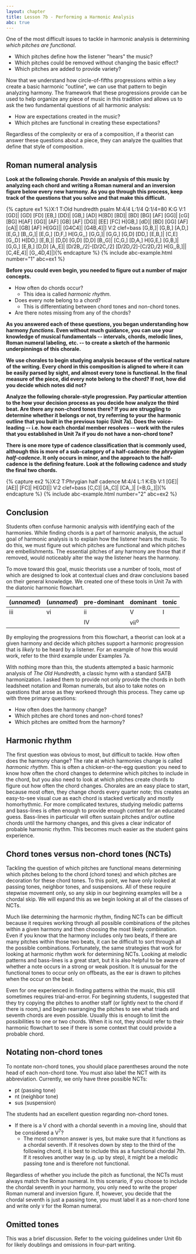 ```yaml
---
layout: chapter
title: Lesson 7b - Performing a Harmonic Analysis
abc: true
---
```


One of the most difficult issues to tackle in harmonic analysis is determining *which pitches are functional*. 
- Which pitches define how the listener "hears" the music?
- Which pitches could be removed without changing the basic effect?
- Which pitches are added to provide variety?

Now that we understand how circle-of-fifths progressions within a key create a basic harmonic "outline", we can use that pattern to begin analyzing harmony. The framework that these progressions provide can be used to help organize any piece of music in this tradition and allows us to ask the two fundamental questions of all harmonic analysis: 
- How are expectations created in the music?
- Which pitches are functional in creating these expectations?

Regardless of the complexity or era of a composition, if a theorist can answer these questions about a piece, they can analyze the qualities that define that style of composition.

## Roman numeral analysis

**Look at the following chorale. Provide an analysis of this music by analyzing each chord and writing a Roman numeral and an inversion figure below every new harmony. As you go through this process, keep track of the questions that you solve and that make this difficult.**

{% capture ex1 %}X:1
T:Old hundredth psalm
M:4/4
L:1/4
Q:1/4=80
K:G
V:1
[GD]| [GD] [FD] [EB,] [DD]| [GB,] [AD] H[BD]
[BD]| [BD] [BG] [AF] [GG]| [cG] [BG] H[AF]
[GG]| [AF] [GB] [AF] [DG]| [EE] [FC] H[GB,]
[dD]| [BD] [GG] [AF] [cA]| [GB] [AF] H[GG]|| [G4C4]| [G4B,4]|]
V:2 clef=bass
[G,B,]| [G,B,] [A,D,] [E,G,] [B,,G,]| [E,G,] [D,F,] H[G,G,,]
[G,G,]| [G,G,] [G,D] [DD,] [E,B,]| [C,E] [G,,D] H[DD,]
[E,B,]| [D,D] [G,D] [D,D] [B,,G]| [C,G,] [D,A,] H[G,E,]
[G,B,]| [G,G,] [E,B,] [D,D] [A,,E]| [D/2B,,/2]-[D/2C,/2] [D/2D,/2]-[C/2D,/2] H[G,,B,]|| [C,4E,4]| [G,,4D,4]|]{% endcapture %}
{% include abc-example.html number="1" abc=ex1 %}

**Before you could even begin, you needed to figure out a number of major concepts.**
- How often do chords occur?
    - This idea is called *harmonic rhythm*.
- Does every note belong to a chord? 
    - This is differentiating between chord tones and non-chord tones.
- Are there notes missing from any of the chords?

**As you answered each of these questions, you began understanding how harmony *functions*. Even without much guidance, you can use your knowledge of musical fundamentals -- intervals, chords, melodic lines, Roman numeral labeling, etc. -- to create a sketch of the harmonic underpinnings of this chorale.**

**We use chorales to begin studying analysis because of the vertical nature of the writing. Every chord in this composition is aligned to where it can be easily parsed by sight, and almost every tone is functional. In the final measure of the piece, did every note belong to the chord? If not, how did you decide which notes did not?**

**Analyze the following chorale-style progression. Pay particular attention to the how your decision process as you decide how analyze the third beat. Are there any non-chord tones there? If you are struggling to determine whether it belongs or not, try referring to your the harmonic outline that you built in the previous topic (Unit 7a). Does the voice-leading -- i.e. how each chordal member resolves -- work with the rules that you established in Unit 7a if you do not have a non-chord tone?**

**There is one more type of cadence classification that is commonly used, although this is more of a sub-category of a half-cadence: the *phrygian half-cadence*. It only occurs in minor, and the approach to the half-cadence is the defining feature. Look at the following cadence and study the final two chords.**

{% capture ex2 %}X:2
T:Phrygian half cadence
M:4/4
L:1
K:Eb
V:1
[GE]| [AE]| [FC]| H[GD]|]
V:2 clef=bass
[C,C]| [A,,C]| [CA,,]| [=B,G,,]|]{% endcapture %}
{% include abc-example.html number="2" abc=ex2 %}

## Conclusion

Students often confuse harmonic analysis with identifying each of the harmonies. While finding chords is a part of harmonic analysis, the actual goal of harmonic analysis is to explain how the listener hears the music. To do this, we must figure out which pitches are functional and which pitches are embellishments. The essential pitches of any harmony are those that if removed, would noticeably alter the way the listener hears the harmony.

To move toward this goal, music theorists use a number of tools, most of which are designed to look at contextual clues and draw conclusions based on their general knowledge. We created one of these tools in Unit 7a with the diatonic harmonic flowchart.

| (*unnamed*) | (*unnamed*) | pre-dominant | dominant | tonic |
--- | --- | --- | --- | --- |
| iii | vi | ii | V | I |
| | | IV | vii<sup>o</sup> | |

By employing the progressions from this flowchart, a theorist can look at a given harmony and decide which pitches support a harmonic progression that is *likely* to be heard by a listener. For an example of how this would work, refer to the third example under Examples 7a.

With nothing more than this, the students attempted a basic harmonic analysis of *The Old Hundredth*, a classic hymn with a standard SATB harmonization. I asked them to provide not only provide the chords in both leadsheet notation and Roman numerals, but also to take notes on questions that arose as they workeed through this process. They came up with three primary questions:
- How often does the harmony change?
- Which pitches are chord tones and non-chord tones?
- Which pitches are omitted from the harmony?

## Harmonic rhythm

The first question was obvious to most, but difficult to tackle. How often does the harmony change? The rate at which harmonies change is called *harmonic rhythm*. This is often a chicken-or-the-egg question: you need to know how often the chord changes to determine which pitches to include in the chord, but you also need to look at which pitches create chords to figure out how often the chord changes. Chorales are an easy place to start, because most often, they change chords every quarter note; this creates an easy-to-see visual cue as each chord is stacked vertically and mostly homorhythmic. For more complicated textures, studying melodic patterns and bass-lines is often enough to provide enough context for an educated guess. Bass-lines in particular will often sustain pitches and/or outline chords until the harmony changes, and this gives a clear indicator of probable harmonic rhythm. This becomes much easier as the student gains experience.

## Chord tones versus non-chord tones (NCTs)

Tackling the question of which pitches are functional means determining which pitches belong to the chord (chord tones) and which pitches are decoration for these chord tones. To this point, we have only looked at passing tones, neighbor tones, and suspensions. All of these require stepwise movement only, so any skip in our beginning examples will be a chordal skip. We will expand this as we begin looking at all of the classes of NCTs.

Much like determining the harmonic rhythm, finding NCTs can be difficult because it requires working through all possible combinations of the pitches within a given harmony and then choosing the most likely combination. Even if you know that the harmony includes only two beats, if there are many pitches within those two beats, it can be difficult to sort through all the possible combinations. Fortunately, the same strategies that work for looking at harmonic rhythm work for determining NCTs. Looking at melodic patterns and bass-lines is a great start, but it is also helpful to be aware of whether a note occurs in a strong or weak position. It is unusual for the functional tones to occur only on offbeats, as the ear is drawn to pitches when the occur on the beat. 

Even for one experienced in finding patterns within the music, this still sometimes requires trial-and-error. For beginning students, I suggested that they try copying the pitches to another staff (or lightly next to the chord if there is room,) and begin rearranging the pitches to see what triads and seventh chords are even possible. Usually this is enough to limit the possibilities to one or two chords. When it is not, they should refer to their harmonic flowchart to see if there is some context that could provide a probable chord.

## Notating non-chord tones

To nontate non-chord tones, you should place parentheses around the note head of each non-chord tone. You must also label the NCT with its abbreviation. Currently, we only have three possible NCTs:
- pt (passing tone)
- nt (neighbor tone)
- sus (suspension)

The students had an excellent question regarding non-chord tones.
- If there is a V chord with a chordal seventh in a moving line, should that be considered a V<sup>7</sup>?
    - The most common answer is yes, but make sure that it functions as a chordal seventh. If it resolves down by step to the third of the following chord, it is best to include this as a functional chordal 7th. If it resolves another way (e.g. up by step), it might be a melodic passing tone and is therefore not functional.

Regardless of whether you include the pitch as functional, the NCTs must always match the Roman numeral. In this scenario, if you choose to include the chordal seventh in your harmony, you only need to write the proper Roman numeral and inversion figure. If, however, you decide that the chordal seventh is just a passing tone, you must label it as a non-chord tone and write only `V` for the Roman numeral.

## Omitted tones

This was a brief discussion. Refer to the voicing guidelines under Unit 6b for likely doublings and omissions in four-part writing.

